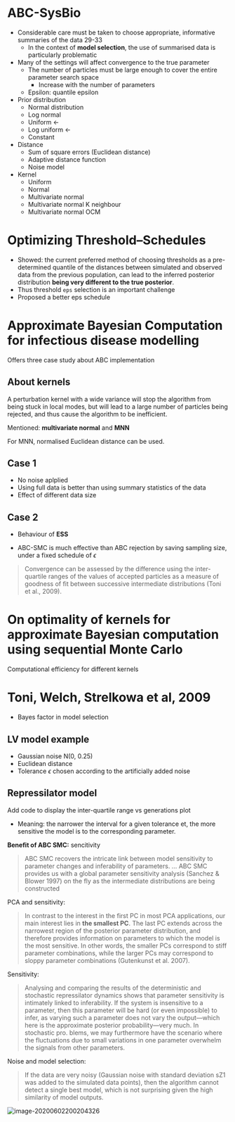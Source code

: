 # ABC-SysBio

-   Considerable care must be taken to choose appropriate, informative summaries of the data 29-33
    -   In the context of **model selection**, the use of summarised data is particularly problematic
-   Many of the settings will affect convergence to the true parameter
    -   The number of particles must be large enough to cover the entire parameter search space
        -   Increase with the number of parameters
    -   Epsilon: quantile epsilon
-   Prior distribution
    -   Normal distribution
    -   Log normal
    -   Uniform <-
    -   Log uniform <-
    -   Constant
-   Distance 
    -   Sum of square errors (Euclidean distance)
    -   Adaptive distance function
    -   Noise model
-   Kernel 
    -   Uniform
    -   Normal
    -   Multivariate normal
    -   Multivariate normal K neighbour
    -   Multivariate normal OCM

# Optimizing Threshold–Schedules

-   Showed: the current preferred method of choosing thresholds as a pre-determined quantile of the distances between simulated and observed data from the previous population, can lead to the inferred posterior distribution **being very different to the true posterior**.
-   Thus threshold `eps` selection is an important challenge
-   Proposed a better eps schedule

# Approximate Bayesian Computation for infectious disease modelling

Offers three case study about ABC implementation 

## About kernels

A perturbation kernel with a wide variance will stop the algorithm from being stuck in local modes, but will lead to a large number of particles being rejected, and thus cause the algorithm to be inefficient. 

Mentioned: **multivariate normal** and **MNN**

For MNN, normalised Euclidean distance can be used.

## Case 1

-   No noise aplplied
-   Using full data is better than using summary statistics of the data
-   Effect of different data size

## Case 2

-   Behaviour of **ESS**

-   ABC-SMC is much effective than ABC rejection by saving sampling size, under a fixed schedule of $\epsilon$

>   Convergence can be assessed by the difference using the inter-quartile ranges of the values of accepted particles as a measure of goodness of fit between successive intermediate distributions (Toni et al., 2009).

# On optimality of kernels for approximate Bayesian computation using sequential Monte Carlo

Computational efficiency for different kernels

# Toni, Welch, Strelkowa et al, 2009

-   Bayes factor in model selection

## LV model example

-   Gaussian noise N(0, 0.25)
-   Euclidean distance
-   Tolerance $\epsilon$ chosen according to the artificially added noise

## Repressilator model

Add code to display the inter-quartile range vs generations plot

-   Meaning: the narrower the interval for a given tolerance et, the more sensitive the model is to the corresponding parameter.

**Benefit of ABC SMC:** sencitivity

>   ABC SMC recovers the intricate link between model sensitivity to parameter changes and inferability of parameters. … ABC SMC provides us with a global parameter sensitivity analysis (Sanchez & Blower 1997) on the fly as the intermediate distributions are being constructed

PCA and sensitivity:

>   In contrast to the interest in the first PC in most PCA applications, our main interest lies in **the smallest PC**. The last PC extends across the narrowest region of the posterior parameter distribution, and therefore provides information on parameters to which the model is the most sensitive. In other words, the smaller PCs correspond to stiff parameter combinations, while the larger PCs may correspond to sloppy parameter combinations (Gutenkunst et al. 2007).

Sensitivity:

>   Analysing and comparing the results of the deterministic and stochastic repressilator dynamics shows that parameter sensitivity is intimately linked to inferability. If the system is insensitive to a parameter, then this parameter will be hard (or even impossible) to infer, as varying such a parameter does not vary the output—which here is the approximate posterior probability—very much. In stochastic pro.           blems, we may furthermore have the scenario where the fluctuations due to small variations in one parameter overwhelm the signals from other parameters.

Noise and model selection: 

>   If the data are very noisy (Gaussian noise with standard deviation sZ1 was added to the simulated data points), then the algorithm cannot detect a single best model, which is not surprising given the high similarity of model outputs.

![image-20200602200204326](https://i.imgur.com/MjdodYN.png)
